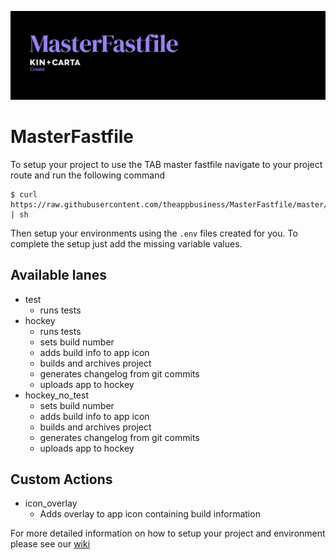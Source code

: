 ![The App Business](https://github.com/theappbusiness/MasterFastfile/blob/master/MasterFastfile.png)

# MasterFastfile
 To setup your project to use the TAB master fastfile navigate to your project route and run the following command

 ```
$ curl https://raw.githubusercontent.com/theappbusiness/MasterFastfile/master/setup.sh | sh
```

Then setup your environments using the `.env` files created for you. To complete the setup just add the missing variable values.

## Available lanes

* test
    * runs tests
* hockey
    * runs tests
    * sets build number
    * adds build info to app icon
    * builds and archives project
    * generates changelog from git commits
    * uploads app to hockey
* hockey_no_test
    * sets build number
    * adds build info to app icon
    * builds and archives project
    * generates changelog from git commits
    * uploads app to hockey

## Custom Actions
* icon_overlay
  * Adds overlay to app icon containing build information

For more detailed information on how to setup your project and environment please see our [wiki](https://github.com/theappbusiness/MasterFastfile/wiki)
